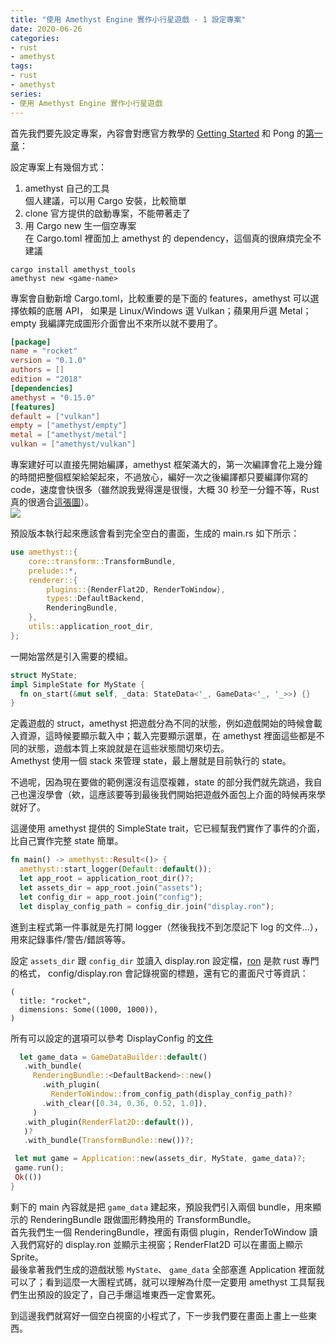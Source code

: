 ```yaml
---
title: "使用 Amethyst Engine 實作小行星遊戲 - 1 設定專案"
date: 2020-06-26
categories:
- rust
- amethyst
tags:
- rust
- amethyst
series:
- 使用 Amethyst Engine 實作小行星遊戲
---
```


首先我們要先設定專案，內容會對應官方教學的 [Getting Started](https://book.amethyst.rs/stable/getting-started.html) 和 Pong 的[第一章](https://book.amethyst.rs/stable/pong-tutorial/pong-tutorial-01.html)：  
<!--more-->

設定專案上有幾個方式：

1. amethyst 自己的工具  
個人建議，可以用 Cargo 安裝，比較簡單
2. clone 官方提供的啟動專案，不能帶著走了  
3. 用 Cargo new 生一個空專案  
在 Cargo.toml 裡面加上 amethyst 的 dependency，這個真的很麻煩完全不建議
```shell
cargo install amethyst_tools  
amethyst new <game-name>  
```

專案會自動新增 Cargo.toml，比較重要的是下面的 features，amethyst 可以選擇依賴的底層 API，
如果是 Linux/Windows 選 Vulkan；蘋果用戶選 Metal；empty 我編譯完成圖形介面會出不來所以就不要用了。  

```toml
[package]  
name = "rocket"  
version = "0.1.0"  
authors = []  
edition = "2018"  
[dependencies]  
amethyst = "0.15.0"  
[features]  
default = ["vulkan"]  
empty = ["amethyst/empty"]  
metal = ["amethyst/metal"]  
vulkan = ["amethyst/vulkan"]
```

專案建好可以直接先開始編譯，amethyst 框架滿大的，第一次編譯會花上幾分鐘的時間把整個框架給架起來，不過放心，編好一次之後編譯都只要編譯你寫的 code，速度會快很多（雖然說我覺得還是很慢，大概 30 秒至一分鐘不等，Rust 真的很適合[這張圖](https://xkcd.com/303/)）。  
[![](https://imgs.xkcd.com/comics/compiling.png)](https://imgs.xkcd.com/comics/compiling.png)  

預設版本執行起來應該會看到完全空白的畫面，生成的 main.rs 如下所示：  
```rust
use amethyst::{  
    core::transform::TransformBundle,  
    prelude::*,  
    renderer::{  
        plugins::{RenderFlat2D, RenderToWindow},  
        types::DefaultBackend,  
        RenderingBundle,  
    },  
    utils::application_root_dir,  
};
```

一開始當然是引入需要的模組。  
```rust
struct MyState;
impl SimpleState for MyState {
  fn on_start(&mut self, _data: StateData<'_, GameData<'_, '_>>) {}
}
```
定義遊戲的 struct，amethyst 把遊戲分為不同的狀態，例如遊戲開始的時候會載入資源，這時候要顯示載入中；載入完要顯示選單，在 amethyst 裡面這些都是不同的狀態，遊戲本質上來說就是在這些狀態間切來切去。  
Amethyst 使用一個 stack 來管理 state，最上層就是目前執行的 state。  

不過呢，因為現在要做的範例還沒有這麼複雜，state 的部分我們就先跳過，我自己也還沒學會（欸，這應該要等到最後我們開始把遊戲外面包上介面的時候再來學就好了。  

這邊使用 amethyst 提供的 SimpleState trait，它已經幫我們實作了事件的介面，比自己實作完整 state 簡單。  
```rust
fn main() -> amethyst::Result<()> {
  amethyst::start_logger(Default::default());
  let app_root = application_root_dir()?;
  let assets_dir = app_root.join("assets");
  let config_dir = app_root.join("config");
  let display_config_path = config_dir.join("display.ron");
```
進到主程式第一件事就是先打開 logger（然後我找不到怎麼記下 log 的文件…），用來記錄事件/警告/錯誤等等。  

設定 `assets_dir` 跟 `config_dir` 並讀入 display.ron 設定檔，[ron](https://github.com/ron-rs/ron) 是款 rust 專門的格式， config/display.ron 會記錄視窗的標題，還有它的畫面尺寸等資訊：  
```ron
(
  title: "rocket",
  dimensions: Some((1000, 1000)),
)
```
 所有可以設定的選項可以參考 DisplayConfig 的[文件](https://docs-src.amethyst.rs/stable/amethyst_window/struct.DisplayConfig.html)  
 ```rust
   let game_data = GameDataBuilder::default()
    .with_bundle(
      RenderingBundle::<DefaultBackend>::new()
        .with_plugin(
          RenderToWindow::from_config_path(display_config_path)?
        .with_clear([0.34, 0.36, 0.52, 1.0]),
      )
    .with_plugin(RenderFlat2D::default()),
    )?
    .with_bundle(TransformBundle::new())?;

  let mut game = Application::new(assets_dir, MyState, game_data)?;
  game.run();
  Ok(())
}
```

剩下的 main 內容就是把 `game_data` 建起來，預設我們引入兩個 bundle，用來顯示的 RenderingBundle 跟做圖形轉換用的 TransformBundle。  
首先我們生一個 RenderingBundle，裡面有兩個 plugin，RenderToWindow 讀入我們寫好的 display.ron 並顯示主視窗；RenderFlat2D 可以在畫面上顯示 Sprite。  
最後拿著我們生成的遊戲狀態 `MyState`、 `game_data` 全部塞進 Application 裡面就可以了；看到這麼一大團程式碼，就可以理解為什麼一定要用 amethyst 工具幫我們生出預設的設定了，自己手爆這堆東西一定會累死。  

到這邊我們就寫好一個空白視窗的小程式了，下一步我們要在畫面上畫上一些東西。  